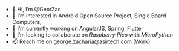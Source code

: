 - 👋 Hi, I’m @GeorZac
- 👀 I’m interested in Android Open Source Project, Single Board Computers, 
- 🌱 I’m currently working on AngularJS, Spring, Flutter
- 💞️ I’m looking to collaborate on _Raspberry Pico_ with *MicroPython*
- 📫 Reach me on george.zacharia@asirtech.com (Work)

<!---
GeorZac/GeorZac is a ✨ special ✨ repository because its `README.md` (this file) appears on your GitHub profile.
You can click the Preview link to take a look at your changes.
--->
